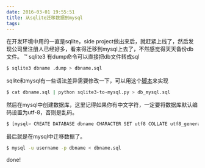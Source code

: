 ```yaml
---
date: 2016-03-01 19:55:51
title: 从sqlite迁移数据到mysql
tags:
---
```


在开发环境中用的一直是sqlite，side project做出来后，就赶紧上线了，然后发现公司里注册人已经好多，看来得迁移到mysql上去了，不然感觉得天天备份db文件。
™
sqlite3 有dump命令可以直接把db文件转成sql

```sh
$ sqlite3 dbname .dump > dbname.sql
```
sqlite和mysql有一些语法差异需要修改一下，可以用这个[脚本](http://www.redmine.org/attachments/download/6239/sqlite3-to-mysql.py)来实现

```sh
$ cat dbname.sql | python sqlite3-to-mysql.py > db_mysql.sql
```

然后在mysql中创建数据库，这里记得如果你有中文字符，一定要将数据库默认编码设置为utf-8，否则是乱码。

```sh
$ [mysql> CREATE DATABASE dbname CHARACTER SET utf8 COLLATE utf8_general_ci;
```

最后就是在mysql中迁移数据了。

```sh
$ mysql -u username -p dbname < dbname.sql
```

done!